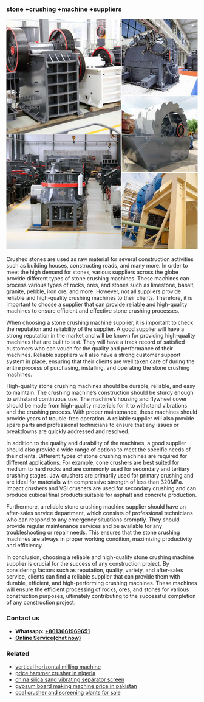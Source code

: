 <h3>stone +crushing +machine +suppliers</h3><img src='1706773694.jpg' alt=''><p>Crushed stones are used as raw material for several construction activities such as building houses, constructing roads, and many more. In order to meet the high demand for stones, various suppliers across the globe provide different types of stone crushing machines. These machines can process various types of rocks, ores, and stones such as limestone, basalt, granite, pebble, iron ore, and more. However, not all suppliers provide reliable and high-quality crushing machines to their clients. Therefore, it is important to choose a supplier that can provide reliable and high-quality machines to ensure efficient and effective stone crushing processes.</p><p>When choosing a stone crushing machine supplier, it is important to check the reputation and reliability of the supplier. A good supplier will have a strong reputation in the market and will be known for providing high-quality machines that are built to last. They will have a track record of satisfied customers who can vouch for the quality and performance of their machines. Reliable suppliers will also have a strong customer support system in place, ensuring that their clients are well taken care of during the entire process of purchasing, installing, and operating the stone crushing machines.</p><p>High-quality stone crushing machines should be durable, reliable, and easy to maintain. The crushing machine’s construction should be sturdy enough to withstand continuous use. The machine’s housing and flywheel cover should be made from high-quality materials for it to withstand vibrations and the crushing process. With proper maintenance, these machines should provide years of trouble-free operation. A reliable supplier will also provide spare parts and professional technicians to ensure that any issues or breakdowns are quickly addressed and resolved.</p><p>In addition to the quality and durability of the machines, a good supplier should also provide a wide range of options to meet the specific needs of their clients. Different types of stone crushing machines are required for different applications. For example, cone crushers are best suited for medium to hard rocks and are commonly used for secondary and tertiary crushing stages. Jaw crushers are primarily used for primary crushing and are ideal for materials with compressive strength of less than 320MPa. Impact crushers and VSI crushers are used for secondary crushing and can produce cubical final products suitable for asphalt and concrete production.</p><p>Furthermore, a reliable stone crushing machine supplier should have an after-sales service department, which consists of professional technicians who can respond to any emergency situations promptly. They should provide regular maintenance services and be available for any troubleshooting or repair needs. This ensures that the stone crushing machines are always in proper working condition, maximizing productivity and efficiency.</p><p>In conclusion, choosing a reliable and high-quality stone crushing machine supplier is crucial for the success of any construction project. By considering factors such as reputation, quality, variety, and after-sales service, clients can find a reliable supplier that can provide them with durable, efficient, and high-performing crushing machines. These machines will ensure the efficient processing of rocks, ores, and stones for various construction purposes, ultimately contributing to the successful completion of any construction project.</p><h3>Contact us</h3><ul><li><strong>Whatsapp:&nbsp;<a href="https://wa.me/8613661969651">+8613661969651</a></strong></li><li><a href="https://swt.shibang-china.com/?git&amp;zhl&amp;stone crushing machine suppliers"><strong>Online Service(chat now)</strong></a></li></ul><h3>Related</h3><ul><li><a href='vertical horizontal milling machine.md'>vertical horizontal milling machine</a></li><li><a href='price hammer crusher in nigeria.md'>price hammer crusher in nigeria</a></li><li><a href='china silica sand vibrating separator screen.md'>china silica sand vibrating separator screen</a></li><li><a href='gypsum board making machine price in pakistan.md'>gypsum board making machine price in pakistan</a></li><li><a href='coal crusher and screening plants for sale.md'>coal crusher and screening plants for sale</a></li></ul>